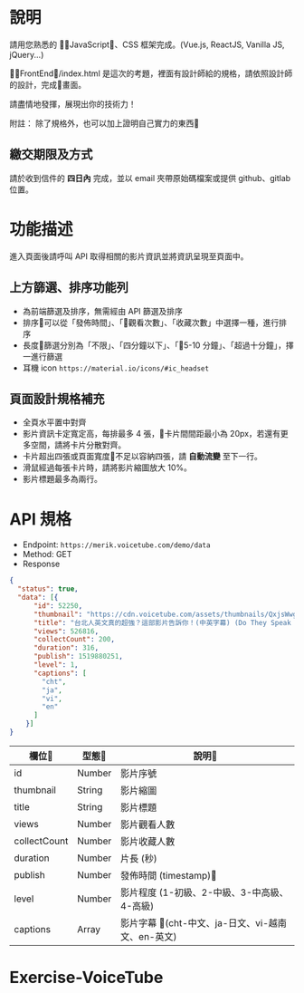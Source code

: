 # 說明
請用您熟悉的 JavaScript、CSS 框架完成。(Vue.js, ReactJS, Vanilla JS, jQuery...)

FrontEnd/index.html 是這次的考題，裡面有設計師給的規格，請依照設計師的設計，完成畫面。

請盡情地發揮，展現出你的技術力！

附註： 除了規格外，也可以加上證明自己實力的東西


## 繳交期限及方式
請於收到信件的 **四日內** 完成，並以 email 夾帶原始碼檔案或提供 github、gitlab 位置。

# 功能描述
進入頁面後請呼叫 API 取得相關的影片資訊並將資訊呈現至頁面中。

## 上方篩選、排序功能列
- 為前端篩選及排序，無需經由 API 篩選及排序
- 排序可以從「發佈時間」、「觀看次數」、「收藏次數」中選擇一種，進行排序
- 長度篩選分別為「不限」、「四分鐘以下」、「5-10 分鐘」、「超過十分鐘」，擇一進行篩選
- 耳機 icon `https://material.io/icons/#ic_headset`

## 頁面設計規格補充
- 全頁水平置中對齊
- 影片資訊卡定寬定高，每排最多 4 張，卡片間間距最小為 20px，若還有更多空間，請將卡片分散對齊。
- 卡片超出四張或頁面寬度不足以容納四張，請 **自動流變** 至下一行。
- 滑鼠經過每張卡片時，請將影片縮圖放大 10%。
- 影片標題最多為兩行。

# API 規格

- Endpoint: `https://merik.voicetube.com/demo/data`
- Method: GET
- Response
```json
{
  "status": true,
  "data": [{
      "id": 52250,
      "thumbnail": "https://cdn.voicetube.com/assets/thumbnails/QxjsWwgPjwM.jpg",
      "title": "台北人英文真的超強？這部影片告訴你！(中英字幕) (Do They Speak English In Taiwan?)",
      "views": 526816,
      "collectCount": 200,
      "duration": 316,
      "publish": 1519880251,
      "level": 1,
      "captions": [
        "cht",
        "ja",
        "vi",
        "en"
      ]
    }]
}
```


|欄位|型態|說明|
|--|--|--|
|id| Number | 影片序號|
|thumbnail|String|影片縮圖|
|title|String|影片標題|
|views|Number|影片觀看人數|
|collectCount|Number|影片收藏人數|
|duration|Number|片長 (秒)|
|publish|Number|發佈時間 (timestamp)|
|level|Number|影片程度 (1-初級、2-中級、3-中高級、4-高級)|
|captions|Array|影片字幕 (cht-中文、ja-日文、vi-越南文、en-英文)
# Exercise-VoiceTube
